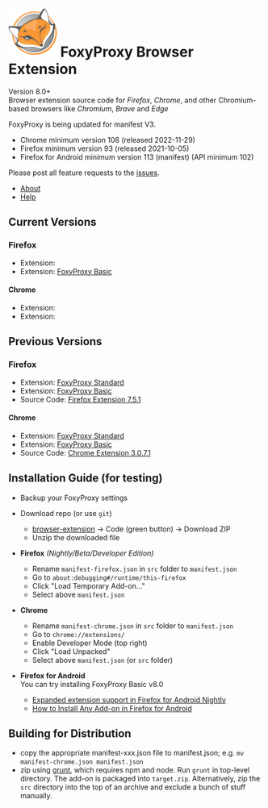 # ![FoxyProxy](/src/image/icon.svg) FoxyProxy Browser Extension
Version 8.0+  
Browser extension source code for *Firefox*, *Chrome*, and other Chromium-based browsers like *Chromium*, *Brave* and *Edge*

FoxyProxy is being updated for manifest V3.
- Chrome minimum version 108 (released 2022-11-29)
- Firefox minimum version 93 (released 2021-10-05)
- Firefox for Android minimum version 113 (manifest) (API minimum 102)

Please post all feature requests to the [issues](https://github.com/foxyproxy/browser-extension/issues).


- [About](https://foxyproxy.github.io/browser-extension/src/content/about.html)
- [Help](https://foxyproxy.github.io/browser-extension/src/content/help.html)


## Current Versions

### Firefox
- Extension: 
- Extension: [FoxyProxy Basic](https://addons.mozilla.org/firefox/addon/foxyproxy-basic/)


#### Chrome
- Extension: 
- Extension: 


## Previous Versions

### Firefox
- Extension: [FoxyProxy Standard](https://addons.mozilla.org/firefox/addon/foxyproxy-standard/)
- Extension: [FoxyProxy Basic](https://addons.mozilla.org/firefox/addon/foxyproxy-basic/versions/)
- Source Code: [Firefox Extension 7.5.1](https://github.com/foxyproxy/firefox-extension/)

#### Chrome
- Extension: [FoxyProxy Standard](https://chrome.google.com/webstore/detail/foxyproxy-standard/gcknhkkoolaabfmlnjonogaaifnjlfnp)
- Extension: [FoxyProxy Basic](https://chrome.google.com/webstore/detail/foxyproxy-basic/dookpfaalaaappcdneeahomimbllocnb)
- Source Code: [Chrome Extension 3.0.7.1](https://github.com/foxyproxy/Foxyproxy_Chrome)


## Installation Guide (for testing)
- Backup your FoxyProxy settings
- Download repo (or use `git`)
  - [browser-extension](https://github.com/foxyproxy/browser-extension) -> Code (green button) -> Download ZIP
  - Unzip the downloaded file
- **Firefox** *(Nightly/Beta/Developer Edition)*
  - Rename `manifest-firefox.json` in `src` folder to `manifest.json`
  - Go to `about:debugging#/runtime/this-firefox`
  - Click "Load Temporary Add-on..."
  - Select above `manifest.json`
- **Chrome**
  - Rename `manifest-chrome.json` in `src` folder to `manifest.json`
  - Go to `chrome://extensions/`
  - Enable Developer Mode (top right)
  - Click "Load Unpacked"
  - Select above `manifest.json` (or `src` folder)

- **Firefox for Android**  
  You can try installing FoxyProxy Basic v8.0
  - [Expanded extension support in Firefox for Android Nightly](https://blog.mozilla.org/addons/2020/09/29/expanded-extension-support-in-firefox-for-android-nightly/)
  - [How to Install Any Add-on in Firefox for Android](https://www.maketecheasier.com/install-addon-firefox-android/)

## Building for Distribution
- copy the appropriate manifest-xxx.json file to manifest.json; e.g. `mv manifest-chrome.json manifest.json`
- zip using [grunt](https://stackoverflow.com/questions/15703598/how-to-install-grunt-and-how-to-build-script-with-it), which requires npm and node. Run `grunt` in top-level directory. The add-on is packaged into `target.zip`. Alternatively, zip the `src` directory into the top of an archive and exclude a bunch of stuff manually.
